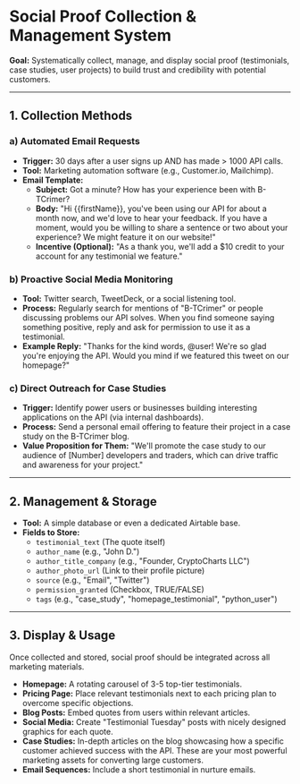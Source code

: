 # Social Proof Collection & Management System

**Goal:** Systematically collect, manage, and display social proof (testimonials, case studies, user projects) to build trust and credibility with potential customers.

---

## 1. Collection Methods

### a) Automated Email Requests
*   **Trigger:** 30 days after a user signs up AND has made > 1000 API calls.
*   **Tool:** Marketing automation software (e.g., Customer.io, Mailchimp).
*   **Email Template:**
    *   **Subject:** Got a minute? How has your experience been with B-TCrimer?
    *   **Body:** "Hi {{firstName}}, you've been using our API for about a month now, and we'd love to hear your feedback. If you have a moment, would you be willing to share a sentence or two about your experience? We might feature it on our website!"
    *   **Incentive (Optional):** "As a thank you, we'll add a $10 credit to your account for any testimonial we feature."

### b) Proactive Social Media Monitoring
*   **Tool:** Twitter search, TweetDeck, or a social listening tool.
*   **Process:** Regularly search for mentions of "B-TCrimer" or people discussing problems our API solves. When you find someone saying something positive, reply and ask for permission to use it as a testimonial.
*   **Example Reply:** "Thanks for the kind words, @user! We're so glad you're enjoying the API. Would you mind if we featured this tweet on our homepage?"

### c) Direct Outreach for Case Studies
*   **Trigger:** Identify power users or businesses building interesting applications on the API (via internal dashboards).
*   **Process:** Send a personal email offering to feature their project in a case study on the B-TCrimer blog.
*   **Value Proposition for Them:** "We'll promote the case study to our audience of [Number] developers and traders, which can drive traffic and awareness for your project."

---

## 2. Management & Storage

*   **Tool:** A simple database or even a dedicated Airtable base.
*   **Fields to Store:**
    *   `testimonial_text` (The quote itself)
    *   `author_name` (e.g., "John D.")
    *   `author_title_company` (e.g., "Founder, CryptoCharts LLC")
    *   `author_photo_url` (Link to their profile picture)
    *   `source` (e.g., "Email", "Twitter")
    *   `permission_granted` (Checkbox, TRUE/FALSE)
    *   `tags` (e.g., "case_study", "homepage_testimonial", "python_user")

---

## 3. Display & Usage

Once collected and stored, social proof should be integrated across all marketing materials.

*   **Homepage:** A rotating carousel of 3-5 top-tier testimonials.
*   **Pricing Page:** Place relevant testimonials next to each pricing plan to overcome specific objections.
*   **Blog Posts:** Embed quotes from users within relevant articles.
*   **Social Media:** Create "Testimonial Tuesday" posts with nicely designed graphics for each quote.
*   **Case Studies:** In-depth articles on the blog showcasing how a specific customer achieved success with the API. These are your most powerful marketing assets for converting large customers.
*   **Email Sequences:** Include a short testimonial in nurture emails.
